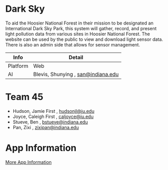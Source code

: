 # Dark Sky
To aid the Hoosier National Forest in their mission to be designated an International Dark Sky Park, this system will gather, record, and present light pollution data from various sites in Hoosier National Forest.
The website can be used by the public to view and download light sensor data. There is also an admin side that allows for sensor management.


| Info   |      Detail    |
|----------|-------------|
| Platform | Web |
| AI | Blevis, Shunying , san@indiana.edu |

# Team 45
- Hudson, Jamie First , hudsonjl@iu.edu
- Joyce, Caleigh First , caljoyce@iu.edu
- Stueve, Ben , bstueve@indiana.edu
- Pan, Zixi , zixipan@indiana.edu

# App Information
[More App Information](app/README.md)

